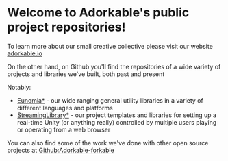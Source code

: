 # Welcome to Adorkable's public project repositories!

To learn more about our small creative collective please visit our website [adorkable.io](https://adorkable.io)

On the other hand, on Github you'll find the repositories of a wide variety of projects and libraries we've built, both past and present

Notably:
* [Eunomia*](https://github.com/Adorkable?q=eunomia&type=all&language=&sort=) - our wide ranging general utility libraries in a variety of different languages and platforms
* [StreamingLibrary*](https://github.com/Adorkable?q=streaming&type=all&language=&sort=) - our project templates and libraries for setting up a real-time Unity (or anything really) controlled by multiple users playing or operating from a web browser 

You can also find some of the work we've done with other open source projects at [Github:Adorkable-forkable](https://github.com/Adorkable-forkable)
